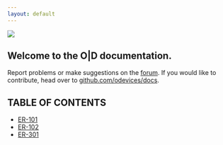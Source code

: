 ```yaml
---
layout: default
---
```


<img src="https://www.orthogonaldevices.com/images/logo-forweb.jpg">

## Welcome to the O\|D documentation.
Report problems or make suggestions on the [forum](https://forum.orthogonaldevices.com).  If you would like to contribute, head over to [github.com/odevices/docs](https://github.com/odevices/docs).

<div class="phone-only">
<h2 class="text-delta">TABLE OF CONTENTS</h2>
<ul>
<li><a href="er-101">ER-101</a></li>
<li><a href="er-102">ER-102</a></li>
<li><a href="er-301">ER-301</a></li>
</ul>
</div>